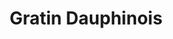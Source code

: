 ---
layout: recette-v2
categories: [recettes]
hidden: true
lang: fr
sitemap: true
title: Gratin Dauphinois
type: sel
---